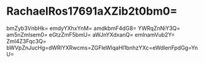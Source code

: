 # RachaelRos17691aXZib2t0bm0=
bmZyb3VnbHk=
emdyYXhxYnM=
amdkbmF4dG8=
YWRqZnNiY3Q=
am5nZmlsem0=
eGtzZmF5bmU=
aWJnYXdxanQ=
emlnamVub2Y=
Zml4Z3Fqc3Q=
bWVpZnJucHg=dWRlYXRwcms=ZGFleWlqaHl1bnhzYXc=eWdlenFpdGg=YnU=
